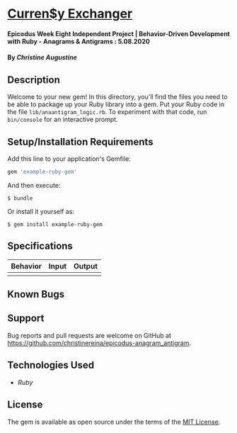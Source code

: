# [Curren$y Exchanger](https://github.com/christinereina/epicodus-currency)

#### Epicodus Week Eight Independent Project | Behavior-Driven Development with Ruby - Anagrams & Antigrams : 5.08.2020

#### By _**Christine Augustine**_

## Description

Welcome to your new gem! In this directory, you'll find the files you need to be able to package up your Ruby library into a gem. Put your Ruby code in the file `lib/anaantigram_logic.rb`. To experiment with that code, run `bin/console` for an interactive prompt.

## Setup/Installation Requirements

Add this line to your application's Gemfile:

```ruby
gem 'example-ruby-gem'
```

And then execute:

    $ bundle

Or install it yourself as:

    $ gem install example-ruby-gem

## Specifications

| Behavior       | Input         | Output  |
| ------------- |:-------------:| -----:|
|  |  |  |

## Known Bugs

## Support 

Bug reports and pull requests are welcome on GitHub at https://github.com/christinereina/epicodus-anagram_antigram.

## Technologies Used

* _Ruby_

## License

The gem is available as open source under the terms of the [MIT License](http://opensource.org/licenses/MIT).